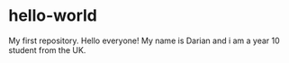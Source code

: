 # hello-world
My first repository.
Hello everyone! My name is Darian and i am a year 10 student from the UK.
